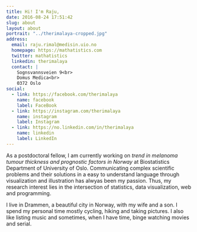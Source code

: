 ```yaml
---
title: Hi! I'm Raju,
date: 2016-08-24 17:51:42
slug: about
layout: about
portrait: "../therimalaya-cropped.jpg"
address:
  email: raju.rimal@medisin.uio.no
  homepage: https://mathatistics.com
  twitter: mathatistics
  linkedin: therimalaya
  contact: |
    Sognsvannsveien 9<br>
    Domus Medica<br>
    0372 Oslo
social:
  - link: https://facebook.com/therimalaya
    name: facebook
    label: FaceBook
  - link: https://instagram.com/therimalaya
    name: instagram
    label: Instagram
  - link: https://no.linkedin.com/in/therimalaya
    name: linkedin
    label: LinkedIn
---
```


As a postdoctoral fellow, I am currently working on _trend in melanoma tumour thickness and prognostic factors in Norway_ at Biostatistics Department of University of Oslo. Communicating complex scientific problems and their solutions in a easy to understand language through visualization and illustration has alwyas been my passion. Thus, my research interest lies in the intersection of statistics, data visualization, web and programming.

I live in Drammen, a beautiful city in Norway, with my wife and a son. I spend my personal time mostly cycling, hiking and taking pictures. I also like listing music and sometimes, when I have time, binge watching movies and serial.
